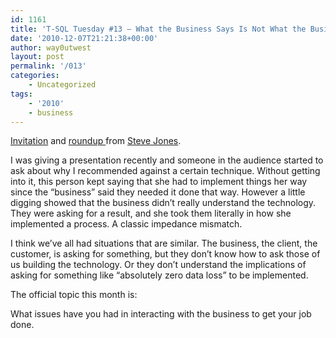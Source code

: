 ```yaml
---
id: 1161
title: 'T-SQL Tuesday #13 – What the Business Says Is Not What the Business Wants'
date: '2010-12-07T21:21:38+00:00'
author: way0utwest
layout: post
permalink: '/013'
categories:
    - Uncategorized
tags:
    - '2010'
    - business
---
```


[Invitation](https://voiceofthedba.com/2010/12/07/t-sql-tuesday-13-what-the-business-says-is-not-what-the-business-wants/) and [roundup ](https://voiceofthedba.wordpress.com/2010/12/17/t-sql-tuesday-13-roundup/)from [Steve Jones](https://voiceofthedba.com).

I was giving a presentation recently and someone in the audience started to ask about why I recommended against a certain technique. Without getting into it, this person kept saying that she had to implement things her way since the “business” said they needed it done that way. However a little digging showed that the business didn’t really understand the technology. They were asking for a result, and she took them literally in how she implemented a process. A classic impedance mismatch.

I think we’ve all had situations that are similar. The business, the client, the customer, is asking for something, but they don’t know how to ask those of us building the technology. Or they don’t understand the implications of asking for something like “absolutely zero data loss” to be implemented.

The official topic this month is:

What issues have you had in interacting with the business to get your job done.